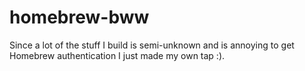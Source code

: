 # homebrew-bww
Since a lot of the stuff I build is semi-unknown and is annoying to get Homebrew authentication I just made my own tap :).
